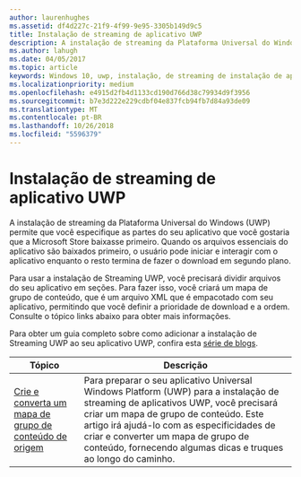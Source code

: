 ```yaml
---
author: laurenhughes
ms.assetid: df4d227c-21f9-4f99-9e95-3305b149d9c5
title: Instalação de streaming de aplicativo UWP
description: A instalação de streaming da Plataforma Universal do Windows (UWP) permite que você especifique as partes do seu aplicativo que você gostaria que a Microsoft Store baixasse primeiro. Quando os arquivos essenciais do aplicativo são baixados primeiro, o usuário pode iniciar e interagir com o aplicativo enquanto o resto termina de fazer o download em segundo plano.
ms.author: lahugh
ms.date: 04/05/2017
ms.topic: article
keywords: Windows 10, uwp, instalação, de streaming de instalação de aplicativo uwp de streaming
ms.localizationpriority: medium
ms.openlocfilehash: e4915d2fb4d1133cd190d766d38c79934d9f3956
ms.sourcegitcommit: b7e3d222e229cdbf04e837fcb94fb7d84a93de09
ms.translationtype: MT
ms.contentlocale: pt-BR
ms.lasthandoff: 10/26/2018
ms.locfileid: "5596379"
---
```

# <a name="uwp-app-streaming-install"></a>Instalação de streaming de aplicativo UWP
A instalação de streaming da Plataforma Universal do Windows (UWP) permite que você especifique as partes do seu aplicativo que você gostaria que a Microsoft Store baixasse primeiro. Quando os arquivos essenciais do aplicativo são baixados primeiro, o usuário pode iniciar e interagir com o aplicativo enquanto o resto termina de fazer o download em segundo plano. 

Para usar a instalação de Streaming UWP, você precisará dividir arquivos do seu aplicativo em seções. Para fazer isso, você criará um mapa de grupo de conteúdo, que é um arquivo XML que é empacotado com seu aplicativo, permitindo que você definir a prioridade de download e a ordem. Consulte o tópico links abaixo para obter mais informações.

Para obter um guia completo sobre como adicionar a instalação de Streaming UWP ao seu aplicativo UWP, confira esta [série de blogs](https://blogs.msdn.microsoft.com/appinstaller/2017/03/15/uwp-streaming-app-installation/).

| Tópico | Descrição | 
|-------|-------------|
| [Crie e converta um mapa de grupo de conteúdo de origem](create-cgm.md) | Para preparar o seu aplicativo Universal Windows Platform (UWP) para a instalação de streaming de aplicativos UWP, você precisará criar um mapa de grupo de conteúdo. Este artigo irá ajudá-lo com as especificidades de criar e converter um mapa de grupo de conteúdo, fornecendo algumas dicas e truques ao longo do caminho. |